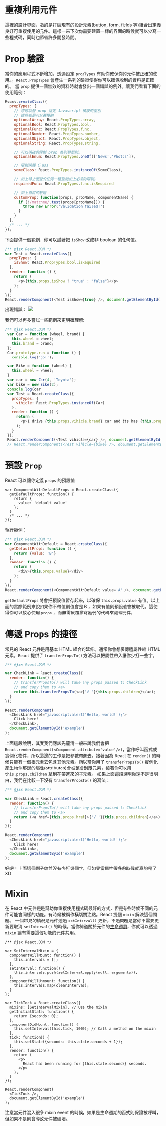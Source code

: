 # 重複利用元件
這裡的設計界面，指的是打破現有的設計元素(button, form, fields 等)組合出定義良好可重複使用的元件。這樣一來下次你需要建置一樣的界面的時候就可以少寫一些程式碼，同時也節省許多開發時間。

# Prop 驗證
當你的應用程式不斷增加，透過設定 `propTypes` 有助你確保你的元件被正確的使用。。`React.PropTypes` 會產生一系列的驗證使得你可以確保收到的資料是正確的。
當 `prop` 提供一個無效的資料時就會發出一個錯誤的例外。讓我們看看下面的使用範例：
``` js
React.createClass({
  propTypes: {
    // 您可以替 prop 指定 Javascript 預設的型別
    // 這些都是可以選擇的
    optionalArray: React.PropTypes.array,
    optionalBool: React.PropTypes.bool,
    optionalFunc: React.PropTypes.func,
    optionalNumber: React.PropTypes.number,
    optionalObject: React.PropTypes.object,
    optionalString: React.PropTypes.string,

    // 可以明確的限制 prop 為列舉型別。
    optionalEnum: React.PropTypes.oneOf(['News','Photos']),

    // 限制某種 Class
    someClass: React.PropTypes.instanceOf(SomeClass),

    // 加上特上面說的任何一種型別加上必須的限制。
    requiredFunc: React.PropTypes.func.isRequired

    // 加上自訂的驗證
    customProp: function(props, propName, componentName) {
      if (!/matchme/.test(props[propName])) {
        throw new Error('Validation failed!')
      }
    }
  },
  /* ... */
});

```
下面提供一個範例，你可以試著把 `isShow` 改成非 boolean 的任何值。
``` js
/** @jsx React.DOM */
var Test = React.createClass({
  propTypes: {
    isShow: React.PropTypes.bool.isRequired
  },
  render: function () {
    return (
      <p>{this.props.isShow ? "true" : "false"}</p>
    );
  }
});
React.renderComponent(<Test isShow={true} />, document.getElementById('example'))
```
出現錯誤：
![](http://i.imgur.com/CZMeCgx.png)

我們可以再多嘗試一些範例來更明確理解:
``` js
/** @jsx React.DOM */
 var Car = function (wheel, brand) {
   this.wheel = wheel;
   this.brand = brand;
 };
 Car.prototype.run = function () {
   console.log('go!');

 var Bike = function (wheel) {
   this.wheel = wheel;
 }
 var car = new Car(4, 'Toyota');
 var bike = new Bike(2);
 console.log(car
 var Test = React.createClass({
   propTypes: {
     vihicle: React.PropTypes.instanceOf(Car)
   },
   render: function () {
     return (
       <p>I drive {this.props.vihicle.brand} car and its has {this.props.vihicle.wheel} </p>
     );
   }
 });
 React.renderComponent(<Test vihicle={car} />, document.getElementById('car'));
 // React.renderComponent(<Test vihicle={bike} />, document.getElementById('bike'));
```

# 預設 `Prop`
React 可以讓你定義 `props` 的預設值
```
var ComponentWithDefaultProps = React.createClass({
  getDefaultProps: function() {
    return {
      value: 'default value'
    };
  }
  /* ... */
});
```
執行範例：
``` js
/** @jsx React.DOM */
var ComponentWithDefault = React.createClass({
  getDefaultProps: function () {
    return {value: 'B'}
  },
  render: function () {
    return (
      <div>{this.props.value}</div>
    );
  }
});
React.renderComponent(<ComponentWithDefault value='A' />, document.getElementById('example'));
```
`getDefaultProps` 將會把預設值暫存起來，以確保 `this.props.value` 有值。以上面的實際範例來說如果你不帶值則值會是 B ，如果有值則預設值會被取代。這使得你可以放心使用 `props` ，而無需反覆撰寫脆弱的代碼來處理元件。

# 傳遞 Props 的捷徑
常見的 React 元件是用基本 HTML 組合的延伸。通常你會想要傳遞屬性給 HTML 元素，`React` 提供了 `transferPropsTo()` 方法可以把屬性帶入讓你少打一些字。
``` js
/** @jsx React.DOM */

var CheckLink = React.createClass({
  render: function() {
    // transferPropsTo() will take any props passed to CheckLink
    // and copy them to <a>
    return this.transferPropsTo(<a>{'√ '}{this.props.children}</a>);
  }
});

React.renderComponent(
  <CheckLink href="javascript:alert('Hello, world!');">
    Click here!
  </CheckLink>,
  document.getElementById('example')
);
```
上面這段說明，其實我們應該先釐清一般來說我們會把 `React.renderComponent(<Component attribute='value'/>)`，當作呼叫函式或實例化物件，所以這邊的工作是把參數帶進去。接著因為 React 在 `render()` 的時候只能有一個根元素去包含其他元素。所以當你用了 `transferPropsTo()` 實例化產生物件那邊的屬性(attributes)會被整合到跟元素，接著你可以用 `this.props.children` 拿到在帶進來的子元素。
如果上面這段說明你還不是很明白，我們在比較一下沒有 `transferPropsTo()` 的寫法：
``` js
/** @jsx React.DOM */

var CheckLink = React.createClass({
  render: function() {
    // transferPropsTo() will take any props passed to CheckLink
    // and copy them to <a>
    return (<a href={this.props.href}>{'√ '}{this.props.children}</a>);
  }
});

React.renderComponent(
  <CheckLink href="javascript:alert('Hello, world!');">
    Click here!
  </CheckLink>,
  document.getElementById('example')
);
```
好吧！上面這個例子你並沒有少打幾個字，但如果當屬性很多的時候就真的是了XD

# Mixin
在 React 中元件是是幫助你重複使用程式碼最好的方式，但是有些時候不同的元件可能會同樣的功能。有時候被稱作橫切關注點。React 提個 `mixin` 解決這個問題。
一個常見的情況是元件透過 `setInterval()` 更新，不過問題是當你不需要更新要取消 `setInterval()` 的時候。當你知道關於元件的[生命週期](http://facebook.github.io/react/docs/working-with-the-browser.html#component-lifecycle)，你就可以透過 `mixin` 讓有需要這個功能的元件共用。
```
/** @jsx React.DOM */

var SetIntervalMixin = {
  componentWillMount: function() {
    this.intervals = [];
  },
  setInterval: function() {
    this.intervals.push(setInterval.apply(null, arguments));
  },
  componentWillUnmount: function() {
    this.intervals.map(clearInterval);
  }
};

var TickTock = React.createClass({
  mixins: [SetIntervalMixin], // Use the mixin
  getInitialState: function() {
    return {seconds: 0};
  },
  componentDidMount: function() {
    this.setInterval(this.tick, 1000); // Call a method on the mixin
  },
  tick: function() {
    this.setState({seconds: this.state.seconds + 1});
  },
  render: function() {
    return (
      <p>
        React has been running for {this.state.seconds} seconds.
      </p>
    );
  }
});

React.renderComponent(
  <TickTock />,
  document.getElementById('example')
);
```
注意當元件混入很多 mixin event 的時候，如果是生命週期的函式則保證被呼叫，但如果不是則會導致元件被破壞。
